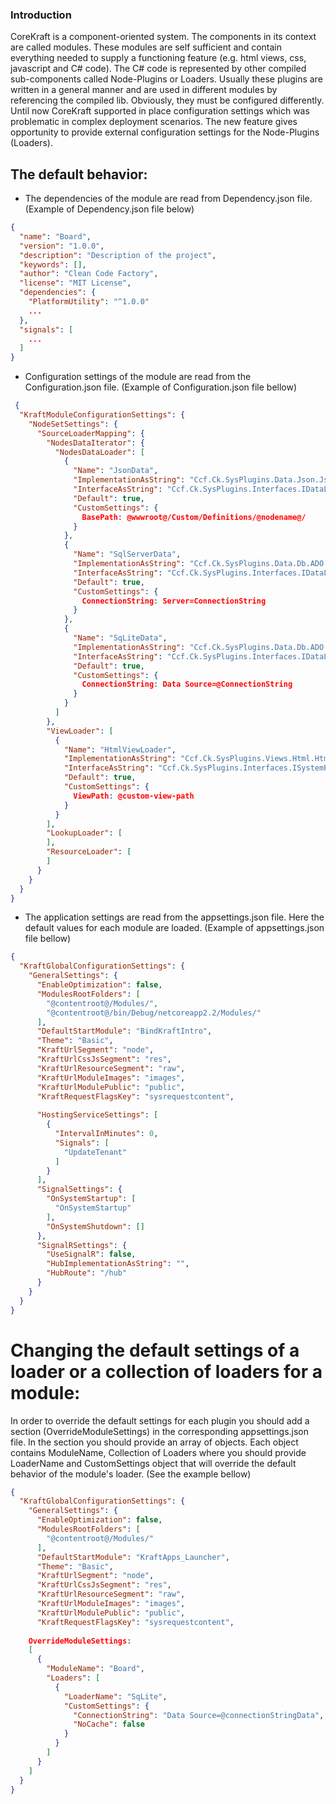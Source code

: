 ### Introduction ###
CoreKraft is a component-oriented system. The components in its context are called modules. These modules are self sufficient and contain everything needed to supply a functioning feature (e.g. html views, css, javascript and C# code). The C# code is represented by other compiled sub-components called Node-Plugins or Loaders. Usually these plugins are written in a general manner and are used in different modules by referencing the compiled lib. Obviously, they must be configured differently. Until now CoreKraft supported in place configuration settings which was problematic in complex deployment scenarios. The new feature gives opportunity to provide external configuration settings for the Node-Plugins (Loaders).


## The default behavior:
 - The dependencies of the module are read from Dependency.json file. (Example of Dependency.json file below)
```json
{
  "name": "Board",
  "version": "1.0.0",
  "description": "Description of the project",
  "keywords": [],
  "author": "Clean Code Factory",
  "license": "MIT License",
  "dependencies": {
    "PlatformUtility": "^1.0.0"
    ...
  },
  "signals": [
    ...
  ]
}
```
 - Configuration settings of the module are read from the Configuration.json file. (Example of Configuration.json file bellow)
```json
 {
  "KraftModuleConfigurationSettings": {
    "NodeSetSettings": {
      "SourceLoaderMapping": {
        "NodesDataIterator": {
          "NodesDataLoader": [
            {
              "Name": "JsonData",
              "ImplementationAsString": "Ccf.Ck.SysPlugins.Data.Json.JsonDataImp, Ccf.Ck.SysPlugins.Data.Json",
              "InterfaceAsString": "Ccf.Ck.SysPlugins.Interfaces.IDataLoaderPlugin, Ccf.Ck.SysPlugins.Interfaces",
              "Default": true,
              "CustomSettings": {
                BasePath: @wwwroot@/Custom/Definitions/@nodename@/
              }
            },
            {
              "Name": "SqlServerData",
              "ImplementationAsString": "Ccf.Ck.SysPlugins.Data.Db.ADO.GenericSQLServer, Ccf.Ck.SysPlugins.Data.Db.ADO",
              "InterfaceAsString": "Ccf.Ck.SysPlugins.Interfaces.IDataLoaderPlugin, Ccf.Ck.SysPlugins.Interfaces",
              "Default": true,
              "CustomSettings": {
                ConnectionString: Server=ConnectionString
              }
            },
            {
              "Name": "SqLiteData",
              "ImplementationAsString": "Ccf.Ck.SysPlugins.Data.Db.ADO.GenericSQLite, Ccf.Ck.SysPlugins.Data.Db.ADO",
              "InterfaceAsString": "Ccf.Ck.SysPlugins.Interfaces.IDataLoaderPlugin, Ccf.Ck.SysPlugins.Interfaces",
              "Default": true,
              "CustomSettings": {
                ConnectionString: Data Source=@ConnectionString
              }
            }
          ]
        },
        "ViewLoader": [
          {
            "Name": "HtmlViewLoader",
            "ImplementationAsString": "Ccf.Ck.SysPlugins.Views.Html.HtmlViewImp, Ccf.Ck.SysPlugins.Views.Html",
            "InterfaceAsString": "Ccf.Ck.SysPlugins.Interfaces.ISystemPlugin, Ccf.Ck.SysPlugins.Interfaces",
            "Default": true,
            "CustomSettings": {
              ViewPath: @custom-view-path
            }
          }
        ],
        "LookupLoader": [
        ],
        "ResourceLoader": [
        ]
      }
    }
  }
}

```
 - The application settings are read from the appsettings.json file. Here the default values for each module are loaded. (Example of appsettings.json file bellow)
```json
{
  "KraftGlobalConfigurationSettings": {
    "GeneralSettings": {
      "EnableOptimization": false,
      "ModulesRootFolders": [
        "@contentroot@/Modules/",
        "@contentroot@/bin/Debug/netcoreapp2.2/Modules/"
      ],
      "DefaultStartModule": "BindKraftIntro",
      "Theme": "Basic",
      "KraftUrlSegment": "node",
      "KraftUrlCssJsSegment": "res",
      "KraftUrlResourceSegment": "raw",
      "KraftUrlModuleImages": "images",
      "KraftUrlModulePublic": "public",
      "KraftRequestFlagsKey": "sysrequestcontent",
    
      "HostingServiceSettings": [
        {
          "IntervalInMinutes": 0,
          "Signals": [
            "UpdateTenant"
          ]
        }
      ],
      "SignalSettings": {
        "OnSystemStartup": [
          "OnSystemStartup"
        ],
        "OnSystemShutdown": []
      },
      "SignalRSettings": {
        "UseSignalR": false,
        "HubImplementationAsString": "",
        "HubRoute": "/hub"
      }
    }
  }
}
```
# Changing the default settings of a loader or a collection of loaders for a module:
In order to override the default settings for each plugin you should add a section (OverrideModuleSettings) in the corresponding appsettings.json file.
In the section you should provide an array of objects. Each object contains ModuleName, Collection of Loaders where you should provide LoaderName and 
CustomSettings object that will override the default behavior of the module's loader. 
(See the example bellow)
```json
{
  "KraftGlobalConfigurationSettings": {
    "GeneralSettings": {
      "EnableOptimization": false,
      "ModulesRootFolders": [
        "@contentroot@/Modules/"
      ],
      "DefaultStartModule": "KraftApps_Launcher",
      "Theme": "Basic",
      "KraftUrlSegment": "node",
      "KraftUrlCssJsSegment": "res",
      "KraftUrlResourceSegment": "raw",
      "KraftUrlModuleImages": "images",
      "KraftUrlModulePublic": "public",
      "KraftRequestFlagsKey": "sysrequestcontent",
     
    OverrideModuleSettings: 
    [
      {
        "ModuleName": "Board",
        "Loaders": [
          {
            "LoaderName": "SqLite",
            "CustomSettings": {
              "ConnectionString": "Data Source=@connectionStringData",
              "NoCache": false
            }
          }
        ]
      }
    ]
  }
}
```
